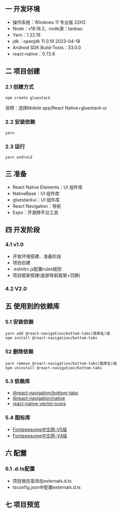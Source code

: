 ## 一 开发环境

* 操作系统：Windows 11 专业版 22H2
* Node：v18.18.2，node源：taobao
* Yarn：1.22.19
* jdk：openjdk 11.0.19 2023-04-18
* Android SDK Build-Tools：33.0.0
* react-native：0.72.6

## 二 项目创建

### 2.1 创建方式

```
npm create gluestack
```

说明：选择Mobile app(React Native+gluestack-ui

### 2.2 安装依赖

```
yarn
```

### 2.3 运行

```
yarn android
```

## 三 准备

* React Native Elements：UI 组件库
* NativeBase：UI 组件库
* gluestackui：UI 组件库
* React Navigation：导航
* Expo：开源跨平台工具

## 四 开发阶段

### 4.1 v1.0

* 开发环境搭建、准备阶段
* 项目创建
* .eslintrc.js配置rules规则
* 项目框架搭建(底部导航框架+切换)

### 4.2 V2.0

## 五 使用到的依赖库

### 5.1 安装依赖

```
yarn add @react-navigation/bottom-tabs(类库名)或
npm install @react-navigation/bottom-tabs
```

### 52 删除依赖

```
yarn remove @react-navigation/bottom-tabs(类库名)或
npm uninstall @react-navigation/bottom-tabs
```

### 5.3 依赖库

* [@react-navigation/bottom-tabs](https://www.npmjs.com/package/@react-navigation/bottom-tabs)
* [@react-navigation/native](https://www.npmjs.com/package/@react-navigation/native)
* [react-native-vector-icons](https://www.npmjs.com/package/react-native-vector-icons)

### 5.4 图标库

* [Fontawesome中文网-V5版](https://fontawesome.com.cn/v5)
* [Fontawesome中文网-V4版](https://fontawesome.com.cn/v4/cheatsheet)

## 六 配置

### 6.1 .d.ts配置

* 项目根目录添加externals.d.ts
* tsconfig.json中配置externals.d.ts

## 七 项目预览

